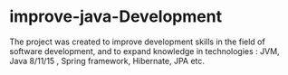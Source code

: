 # improve-java-Development
The project was created to improve development skills in the field of software development, and to expand knowledge in technologies : JVM, Java 8/11/15 , Spring framework, Hibernate, JPA etc.
